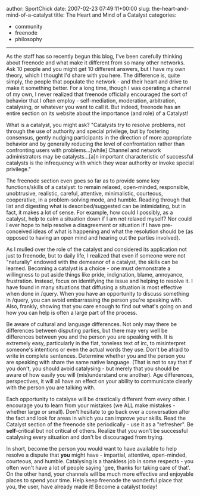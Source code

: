 author: SportChick
date: 2007-02-23 07:49:11+00:00
slug: the-heart-and-mind-of-a-catalyst
title: The Heart and Mind of a Catalyst
categories:
- community
- freenode
- philosophy
---

As the staff has so recently begun this blog, I've been carefully thinking about freenode and what make it different from so many other networks.  Ask 10 people and you might get 10 different answers, but I have my own theory, which I thought I'd share with you here.  The difference is, quite simply, the people that populate the network - and their heart and drive to make it something better. For a long time, though I was operating a channel of my own, I never realized that freenode officially encouraged the sort of behavior that I often employ - self-mediation, moderation, arbitration, catalysing, or whatever you want to call it.  But indeed, freenode has an entire section on its website about the importance (and role) of a Catalyst!



What is a catalyst, you might ask?  "Catalysts try to resolve problems, not through the use of authority and special privilege, but by fostering consensus, gently nudging participants in the direction of more appropriate behavior and by generally reducing the level of confrontation rather than confronting users with problems...[while] Channel and network administrators may be catalysts...[a]n important characteristic of successful catalysts is the infrequency with which they wear authority or invoke special privilege."



The freenode section even goes so far as to provide some key functions/skills of a catalyst: to remain relaxed, open-minded, responsible, unobtrusive, realistic, careful, attentive, minimalistic, courteous, cooperative, in a problem-solving mode, and humble.  Reading through that list and digesting what is described/suggested can be intimidating, but in fact, it makes a lot of sense.  For example, how could I possibly, as a catalyst, help to calm a situation down if I am not relaxed myself?  Nor could I ever hope to help resolve a disagreement or situation if I have pre-conceived ideas of what is happening and what the resolution should be (as opposed to having an open mind and hearing out the parties involved).



As I mulled over the role of the catalyst and considered its application not just to freenode, but to daily life, I realized that even if someone were not "naturally" endowed with the demeanor of a catalyst, the skills can be learned.  Becoming a catalyst is a choice - one must demonstrate a willingness to put aside things like pride, indignation, blame, annoyance, frustration.  Instead, focus on identifying the issue and helping to resolve it.  I have found in many situations that diffusing a situation is most effective when done in /query.  When you have an opportunity to discuss something in /query, you can avoid embarrassing the person you're speaking with.  Also, frankly, showing that you care enough to find out what's going on and how you can help is often a large part of the process.



Be aware of cultural and language differences. Not only may there be differences between disputing parties, but there may very well be differences between you and the person you are speaking with.  It is extremely easy, particularly in the flat, toneless text of irc, to misinterpret someone's intentions or even the actual words they use.  Don't be afraid to write in complete sentences.  Determine whether you and the person you are speaking with share the same native language.  (That is not to say that if you don't, you should avoid catalysing - but merely that you should be aware of how easily you will (mis)understand one another). Age differences, perspectives, it will all have an effect on your ability to communicate clearly with the person you are talking with.



Each opportunity to catalyse will be drastically different from every other.  I encourage you to learn from your mistakes (we ALL make mistakes - whether large or small).  Don't hesitate to go back over a conversation after the fact and look for areas in which you can improve your skills.  Read the Catalyst section of the freenode site periodically - use it as a "refresher".  Be **self**-critical but not critical of others.  Realize that you won't be successful catalysing every situation and don't be discouraged from trying.



In short, become the person you would want to have available to help resolve a dispute that **you** might have - impartial, attentive, open-minded, courteous, and humble.  Catalysing is a thankless job in some respects - you often won't have a lot of people saying 'gee, thanks for taking care of that'.  On the other hand, your channels will be much more effective and enjoyable places to spend your time.  Help keep freenode the wonderful place that you, the user, have already made it!  Become a catalyst today!
